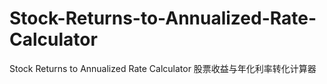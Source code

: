 # Stock-Returns-to-Annualized-Rate-Calculator
Stock Returns to Annualized Rate Calculator 股票收益与年化利率转化计算器
